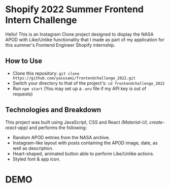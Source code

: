 
**Shopify 2022 Summer Frontend Intern Challenge**
=================================================

Hello! This is an Instagram Clone project designed to display the NASA APOD with Like/Unlike functionality that I made as part of my application for this summer's Frontend Engineer Shopify internship.

**How to Use**
--------------

* Clone this repository: `git clone https://github.com/yasssami/frontendchallenge_2022.git`
* Switch your directory to that of the project's: `cd frontendchallenge_2022`
* Run `npm start` (You may set up a `.env` file if my API key is out of requests)

**Technologies and Breakdown**
------------------------------

This project was built using JavaScript, CSS and React *(Material-UI, create-react-app)* and performs the following:

* Random APOD entries from the NASA archive.
* Instagram-like layout with posts containing the APOD image, date, as well as description.
* Heart-shaped, animated button able to perform Like/Unlike actions.
* Styled font & app icon.

**DEMO**
========

